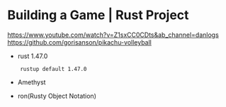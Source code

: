 # Building a Game | Rust Project
https://www.youtube.com/watch?v=Z1sxCC0CDts&ab_channel=danlogs
https://github.com/gorisanson/pikachu-volleyball


- rust 1.47.0
```
    rustup default 1.47.0
```
- Amethyst

- ron(Rusty Object Notation)
